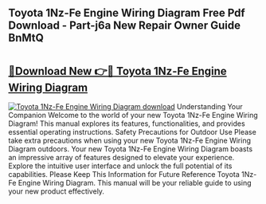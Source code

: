 ## Toyota 1Nz-Fe Engine Wiring Diagram Free Pdf Download - Part-j6a New Repair Owner Guide BnMtQ

# <h2><a href="http://dfnlgta.blite.top/?on=Toyota+1Nz-Fe+Engine+Wiring+Diagram">🔗Download New 👉🔴 Toyota 1Nz-Fe Engine Wiring Diagram</a></h2>

[![Toyota 1Nz-Fe Engine Wiring Diagram download](https://i.imgur.com/lujVjoI.png)](http://dfnlgta.blite.top/?on=Toyota+1Nz-Fe+Engine+Wiring+Diagram)
Understanding Your Companion Welcome to the world of your new Toyota 1Nz-Fe Engine Wiring Diagram! This manual explores its features, functionalities, and provides essential operating instructions. Safety Precautions for Outdoor Use Please take extra precautions when using your new Toyota 1Nz-Fe Engine Wiring Diagram outdoors. Your new Toyota 1Nz-Fe Engine Wiring Diagram boasts an impressive array of features designed to elevate your experience. Explore the intuitive user interface and unlock the full potential of its capabilities. Please Keep This Information for Future Reference Toyota 1Nz-Fe Engine Wiring Diagram. This manual will be your reliable guide to using your new product effectively.
